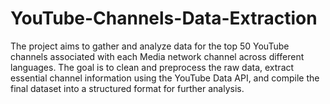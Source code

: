 # YouTube-Channels-Data-Extraction
The project aims to gather and analyze data for the top 50 YouTube channels associated with each Media network channel across different languages. The goal is to clean and preprocess the raw data, extract essential channel information using the YouTube Data API, and compile the final dataset into a structured format for further analysis.
